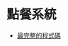 # 點餐系統
- [最完整的程式碼](https://github.com/wilson30139/Food-Ordering-System/blob/main/1071-G11-C-programming-master/eatsystem20190103)
